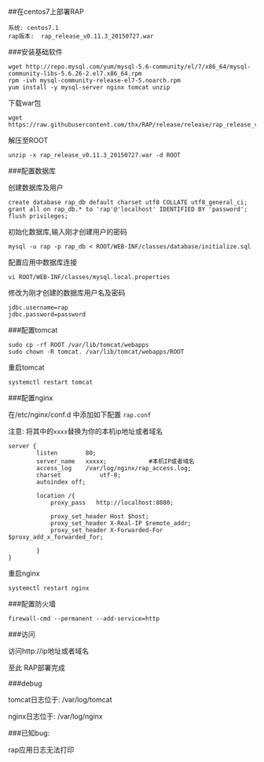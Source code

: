##在centos7上部署RAP

```
系统: centos7.1
rap版本:  rap_release_v0.11.3_20150727.war
```

###安装基础软件

```
wget http://repo.mysql.com/yum/mysql-5.6-community/el/7/x86_64/mysql-community-libs-5.6.26-2.el7.x86_64.rpm
rpm -ivh mysql-community-release-el7-5.noarch.rpm
yum install -y mysql-server nginx tomcat unzip 
```

下载war包

```
wget https://raw.githubusercontent.com/thx/RAP/release/release/rap_release_v0.11.3_20150727.war
```

解压至ROOT

```
unzip -x rap_release_v0.11.3_20150727.war -d ROOT

```


###配置数据库

创建数据库及用户

```
create database rap_db default charset utf8 COLLATE utf8_general_ci;
grant all on rap_db.* to 'rap'@'localhost' IDENTIFIED BY 'password';
flush privileges;
```

初始化数据库,输入刚才创建用户的密码

```
mysql -u rap -p rap_db < ROOT/WEB-INF/classes/database/initialize.sql
```



配置应用中数据库连接

```
vi ROOT/WEB-INF/classes/mysql.local.properties
```

修改为刚才创建的数据库用户名及密码

```
jdbc.username=rap
jdbc.password=password

```

###配置tomcat

```
sudo cp -rf ROOT /var/lib/tomcat/webapps
sudo chown -R tomcat. /var/lib/tomcat/webapps/ROOT
```

重启tomcat

```
systemctl restart tomcat
```


###配置nginx

在/etc/nginx/conf.d 中添加如下配置 ```rap.conf```

注意: 将其中的```xxxx```替换为你的本机ip地址或者域名

```
server {
        listen        80;
        server_name   xxxxx;            #本机IP或者域名
        access_log    /var/log/nginx/rap_access.log;
        charset           utf-8;
        autoindex off;

        location /{
            proxy_pass   http://localhost:8080;

            proxy_set_header Host $host;
            proxy_set_header X-Real-IP $remote_addr;
            proxy_set_header X-Forwarded-For $proxy_add_x_forwarded_for;

        }
}

```

重启nginx

```
systemctl restart nginx
```


###配置防火墙

```
firewall-cmd --permanent --add-service=http
```


###访问

访问http://ip地址或者域名

至此 RAP部署完成

###debug

tomcat日志位于: /var/log/tomcat

nginx日志位于:  /var/log/nginx

###已知bug:

rap应用日志无法打印